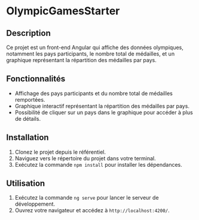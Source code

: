 # OlympicGamesStarter

## Description
Ce projet est un front-end Angular qui affiche des données olympiques, notamment les pays participants, le nombre total de médailles, et un graphique représentant la répartition des médailles par pays.

## Fonctionnalités
- Affichage des pays participants et du nombre total de médailles remportées.
- Graphique interactif représentant la répartition des médailles par pays.
- Possibilité de cliquer sur un pays dans le graphique pour accéder à plus de détails.

## Installation
1. Clonez le projet depuis le référentiel.
2. Naviguez vers le répertoire du projet dans votre terminal.
3. Exécutez la commande `npm install` pour installer les dépendances.

## Utilisation
1. Exécutez la commande `ng serve` pour lancer le serveur de développement.
2. Ouvrez votre navigateur et accédez à `http://localhost:4200/`.


